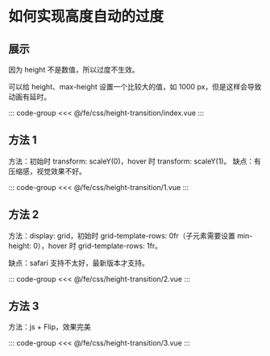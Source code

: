 # 如何实现高度自动的过度

## 展示

<script setup>
import demo from "./index.vue"
import demo1 from "./1.vue"
import demo2 from "./2.vue"
import demo3 from "./3.vue"
</script>

<demo></demo>

因为 height 不是数值，所以过度不生效。

可以给 height、max-height 设置一个比较大的值，如 1000 px，但是这样会导致动画有延时。

::: code-group
<<< @/fe/css/height-transition/index.vue
:::

## 方法 1

方法：初始时 transform: scaleY(0)，hover 时 transform: scaleY(1)。
缺点：有压缩感，视觉效果不好。

<demo1></demo1>

::: code-group
<<< @/fe/css/height-transition/1.vue
:::

## 方法 2

方法：display: grid，初始时 grid-template-rows: 0fr（子元素需要设置 min-height: 0），hover 时 grid-template-rows: 1fr。

缺点：safari 支持不太好，最新版本才支持。

<demo2></demo2>

::: code-group
<<< @/fe/css/height-transition/2.vue
:::

## 方法 3

方法：js + Flip，效果完美

<demo3></demo3>

::: code-group
<<< @/fe/css/height-transition/3.vue
:::
